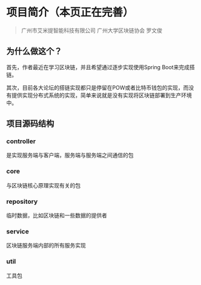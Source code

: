 # 项目简介（本页正在完善）
> 广州市艾米提智能科技有限公司
> 广州大学区块链协会 罗文俊

## 为什么做这个？

首先，作者最近在学习区块链，并且希望通过逐步实现使用Spring Boot来完成搭链。

其次，目前各大论坛的搭链实现都只是停留在POW或者比特币钱包的实现，而没有提供实现分布式系统的实现，简单来说就是没有实现将区块链部署到生产环境中。

## 项目源码结构

### controller

是实现服务端与客户端，服务端与服务端之间通信的包

### core

与区块链核心原理实现有关的包

### repository

临时数据，比如区块链和一些数据的提供者

### service

区块链服务端内部的所有服务实现

### util

工具包